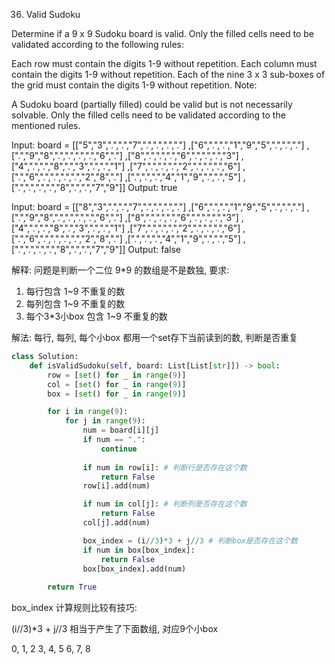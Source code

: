 36. Valid Sudoku

Determine if a 9 x 9 Sudoku board is valid. Only the filled cells need to be validated according to the following rules:

Each row must contain the digits 1-9 without repetition.
Each column must contain the digits 1-9 without repetition.
Each of the nine 3 x 3 sub-boxes of the grid must contain the digits 1-9 without repetition.
Note:

A Sudoku board (partially filled) could be valid but is not necessarily solvable.
Only the filled cells need to be validated according to the mentioned rules.

Input: board = 
[["5","3",".",".","7",".",".",".","."]
,["6",".",".","1","9","5",".",".","."]
,[".","9","8",".",".",".",".","6","."]
,["8",".",".",".","6",".",".",".","3"]
,["4",".",".","8",".","3",".",".","1"]
,["7",".",".",".","2",".",".",".","6"]
,[".","6",".",".",".",".","2","8","."]
,[".",".",".","4","1","9",".",".","5"]
,[".",".",".",".","8",".",".","7","9"]]
Output: true


Input: board = 
[["8","3",".",".","7",".",".",".","."]
,["6",".",".","1","9","5",".",".","."]
,[".","9","8",".",".",".",".","6","."]
,["8",".",".",".","6",".",".",".","3"]
,["4",".",".","8",".","3",".",".","1"]
,["7",".",".",".","2",".",".",".","6"]
,[".","6",".",".",".",".","2","8","."]
,[".",".",".","4","1","9",".",".","5"]
,[".",".",".",".","8",".",".","7","9"]]
Output: false

解释: 问题是判断一个二位 9*9 的数组是不是数独, 要求:
1. 每行包含 1~9 不重复的数
2. 每列包含 1~9 不重复的数
3. 每个3*3小box 包含 1~9 不重复的数

解法:
每行, 每列, 每个小box 都用一个set存下当前读到的数, 判断是否重复

```python
class Solution:
    def isValidSudoku(self, board: List[List[str]]) -> bool:
        row = [set() for _ in range(9)]
        col = [set() for _ in range(9)]
        box = [set() for _ in range(9)]

        for i in range(9):
            for j in range(9):
                num = board[i][j]
                if num == ".":
                    continue
                
                if num in row[i]: # 判断行是否存在这个数
                    return False
                row[i].add(num)

                if num in col[j]: # 判断列是否存在这个数
                    return False
                col[j].add(num)

                box_index = (i//3)*3 + j//3 # 判断box是否存在这个数
                if num in box[box_index]:
                    return False
                box[box_index].add(num)
        
        return True
```

box_index 计算规则比较有技巧:

(i//3)*3 + j//3 相当于产生了下面数组, 对应9个小box

0, 1, 2
3, 4, 5
6, 7, 8